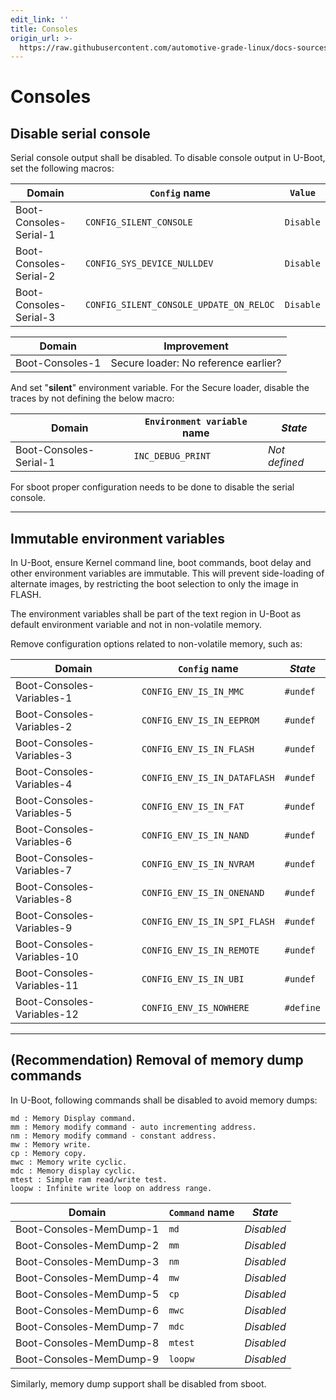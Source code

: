 ```yaml
---
edit_link: ''
title: Consoles
origin_url: >-
  https://raw.githubusercontent.com/automotive-grade-linux/docs-sources/halibut/docs/security-blueprint/part-2/3-Consoles.md
---
```


<!-- WARNING: This file is generated by fetch_docs.js using /home/boron/Documents/AGL/docs-webtemplate/site/_data/tocs/architecture/icefish/security_blueprint-security-blueprint-book.yml -->

# Consoles

## Disable serial console

Serial console output shall be disabled. To disable console output in U-Boot,
set the following macros:

<!-- section-config -->

Domain                 | `Config` name                           | `Value`
---------------------- | --------------------------------------- | ---------
Boot-Consoles-Serial-1 | `CONFIG_SILENT_CONSOLE`                 | `Disable`
Boot-Consoles-Serial-2 | `CONFIG_SYS_DEVICE_NULLDEV`             | `Disable`
Boot-Consoles-Serial-3 | `CONFIG_SILENT_CONSOLE_UPDATE_ON_RELOC` | `Disable`

<!-- end-section-config --> <!-- section-todo -->

Domain          | Improvement
--------------- | ------------------------------------
Boot-Consoles-1 | Secure loader: No reference earlier?

<!-- end-section-todo -->

And set "**silent**" environment variable. For the Secure loader,
disable the traces by not defining the below macro:

<!-- section-config -->

Domain                 | `Environment variable` name | _State_
---------------------- | --------------------------- | -------------
Boot-Consoles-Serial-1 | `INC_DEBUG_PRINT`           | _Not defined_

<!-- end-section-config -->

For sboot proper configuration needs to be done to disable the serial console.

--------------------------------------------------------------------------------

<!-- pagebreak -->

## Immutable environment variables

In U-Boot, ensure Kernel command line, boot commands, boot delay and other
environment variables are immutable. This will prevent side-loading of alternate
images, by restricting the boot selection to only the image in FLASH.

The environment variables shall be part of the text region in U-Boot as default
environment variable and not in non-volatile memory.

Remove configuration options related to non-volatile memory, such as:

<!-- section-config -->

Domain                     | `Config` name                | _State_
-------------------------- | ---------------------------- | ---------
Boot-Consoles-Variables-1  | `CONFIG_ENV_IS_IN_MMC`       | `#undef`
Boot-Consoles-Variables-2  | `CONFIG_ENV_IS_IN_EEPROM`    | `#undef`
Boot-Consoles-Variables-3  | `CONFIG_ENV_IS_IN_FLASH`     | `#undef`
Boot-Consoles-Variables-4  | `CONFIG_ENV_IS_IN_DATAFLASH` | `#undef`
Boot-Consoles-Variables-5  | `CONFIG_ENV_IS_IN_FAT`       | `#undef`
Boot-Consoles-Variables-6  | `CONFIG_ENV_IS_IN_NAND`      | `#undef`
Boot-Consoles-Variables-7  | `CONFIG_ENV_IS_IN_NVRAM`     | `#undef`
Boot-Consoles-Variables-8  | `CONFIG_ENV_IS_IN_ONENAND`   | `#undef`
Boot-Consoles-Variables-9  | `CONFIG_ENV_IS_IN_SPI_FLASH` | `#undef`
Boot-Consoles-Variables-10 | `CONFIG_ENV_IS_IN_REMOTE`    | `#undef`
Boot-Consoles-Variables-11 | `CONFIG_ENV_IS_IN_UBI`       | `#undef`
Boot-Consoles-Variables-12 | `CONFIG_ENV_IS_NOWHERE`      | `#define`

<!-- end-section-config -->

--------------------------------------------------------------------------------

<!-- pagebreak -->

## (Recommendation) Removal of memory dump commands

In U-Boot, following commands shall be disabled to avoid memory dumps:

```
md : Memory Display command.
mm : Memory modify command - auto incrementing address.
nm : Memory modify command - constant address.
mw : Memory write.
cp : Memory copy.
mwc : Memory write cyclic.
mdc : Memory display cyclic.
mtest : Simple ram read/write test.
loopw : Infinite write loop on address range.
```

<!-- section-config -->

Domain                  | `Command` name | _State_
----------------------- | -------------- | ----------
Boot-Consoles-MemDump-1 | `md`           | _Disabled_
Boot-Consoles-MemDump-2 | `mm`           | _Disabled_
Boot-Consoles-MemDump-3 | `nm`           | _Disabled_
Boot-Consoles-MemDump-4 | `mw`           | _Disabled_
Boot-Consoles-MemDump-5 | `cp`           | _Disabled_
Boot-Consoles-MemDump-6 | `mwc`          | _Disabled_
Boot-Consoles-MemDump-7 | `mdc`          | _Disabled_
Boot-Consoles-MemDump-8 | `mtest`        | _Disabled_
Boot-Consoles-MemDump-9 | `loopw`        | _Disabled_

<!-- end-section-config -->

Similarly, memory dump support shall be disabled from sboot.
